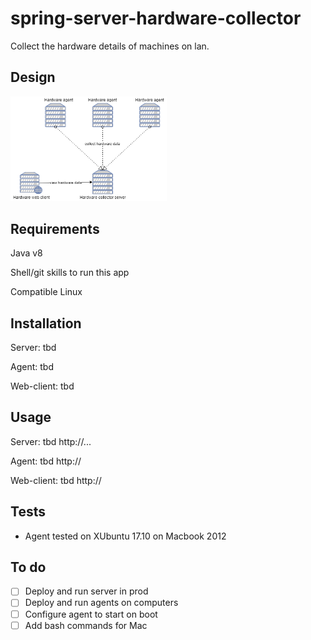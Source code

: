 # spring-server-hardware-collector
Collect the hardware details of machines on lan.

Design
----------------------------------
<img width="250" alt="1st page" src="sshc-diagram.png">


Requirements
----------------------------------
Java v8

Shell/git skills to run this app

Compatible Linux 


Installation
----------------------------------
Server: tbd

Agent: tbd

Web-client: tbd


Usage
----------------------------------
Server: tbd http://...

Agent: tbd http://

Web-client: tbd http://


Tests
----------------------------------
- Agent tested on XUbuntu 17.10 on Macbook 2012


To do 
----------------------------------
- [ ] Deploy and run server in prod
- [ ] Deploy and run agents on computers
- [ ] Configure agent to start on boot
- [ ] Add bash commands for Mac
